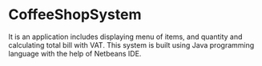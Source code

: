 # CoffeeShopSystem
It is an application includes displaying menu of items, and quantity and calculating total bill with VAT. This system is built using Java programming language with the help of Netbeans IDE.
